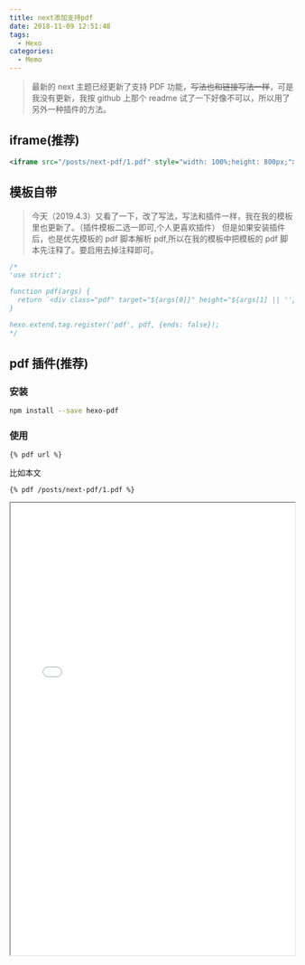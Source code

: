 ```yaml
---
title: next添加支持pdf
date: 2018-11-09 12:51:48
tags:
  - Hexo
categories:
  - Memo
---
```


> 最新的 next 主题已经更新了支持 PDF 功能，~~写法也和链接写法一样~~，可是我没有更新，我按 github 上那个 readme 试了一下好像不可以，所以用了另外一种插件的方法。

## iframe(推荐)

```xml
<iframe src="/posts/next-pdf/1.pdf" style="width: 100%;height: 800px;"></iframe>
```

## 模板自带

> 今天（2019.4.3）又看了一下，改了写法，写法和插件一样，我在我的模板里也更新了。（插件模板二选一即可,个人更喜欢插件）
> 但是如果安装插件后，也是优先模板的 pdf 脚本解析 pdf,所以在我的模板中把模板的 pdf 脚本先注释了。要启用去掉注释即可。

```js next\scripts\tags\pdf.swig
/*
'use strict';

function pdf(args) {
  return `<div class="pdf" target="${args[0]}" height="${args[1] || ''}"></div>`;
}

hexo.extend.tag.register('pdf', pdf, {ends: false});
*/
```

## pdf 插件(推荐)

### 安装

```bash
npm install --save hexo-pdf
```

### 使用

```
{% pdf url %}
```

比如本文

```
{% pdf /posts/next-pdf/1.pdf %}
```

<iframe src="/posts/next-pdf/1.pdf" style="width: 100%;height: 800px;"></iframe>
